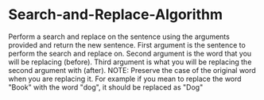 # Search-and-Replace-Algorithm
Perform a search and replace on the sentence using the arguments provided and return the new sentence.  First argument is the sentence to perform the search and replace on.  Second argument is the word that you will be replacing (before).  Third argument is what you will be replacing the second argument with (after).  NOTE: Preserve the case of the original word when you are replacing it. For example if you mean to replace the word "Book" with the word "dog", it should be replaced as "Dog"
